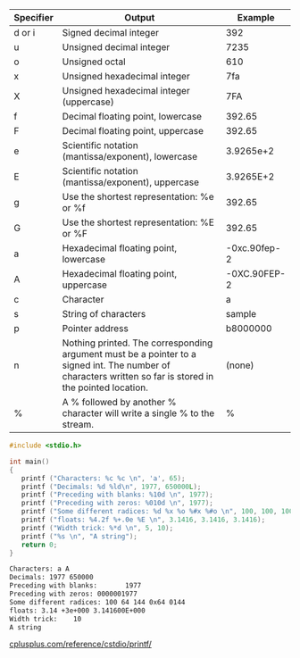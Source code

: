 | Specifier | Output | Example |
|-----------|--------|---------|
| d or i   | Signed decimal integer | 392 |
| u        | Unsigned decimal integer | 7235 |
| o        | Unsigned octal | 610 |
| x        | Unsigned hexadecimal integer | 7fa |
| X        | Unsigned hexadecimal integer (uppercase) | 7FA |
| f        | Decimal floating point, lowercase | 392.65 |
| F        | Decimal floating point, uppercase | 392.65 |
| e        | Scientific notation (mantissa/exponent), lowercase | 3.9265e+2 |
| E        | Scientific notation (mantissa/exponent), uppercase | 3.9265E+2 |
| g        | Use the shortest representation: %e or %f | 392.65 |
| G        | Use the shortest representation: %E or %F | 392.65 |
| a        | Hexadecimal floating point, lowercase | -0xc.90fep-2 |
| A        | Hexadecimal floating point, uppercase | -0XC.90FEP-2 |
| c        | Character | a |
| s        | String of characters | sample |
| p        | Pointer address | b8000000 |
| n        | Nothing printed. The corresponding argument must be a pointer to a signed int. The number of characters written so far is stored in the pointed location. | (none) |
| %        | A % followed by another % character will write a single % to the stream. | % |

``` c
#include <stdio.h>

int main()
{
   printf ("Characters: %c %c \n", 'a', 65);
   printf ("Decimals: %d %ld\n", 1977, 650000L);
   printf ("Preceding with blanks: %10d \n", 1977);
   printf ("Preceding with zeros: %010d \n", 1977);
   printf ("Some different radices: %d %x %o %#x %#o \n", 100, 100, 100, 100, 100);
   printf ("floats: %4.2f %+.0e %E \n", 3.1416, 3.1416, 3.1416);
   printf ("Width trick: %*d \n", 5, 10);
   printf ("%s \n", "A string");
   return 0;
}
```

``` cmd
Characters: a A
Decimals: 1977 650000
Preceding with blanks:       1977
Preceding with zeros: 0000001977
Some different radices: 100 64 144 0x64 0144
floats: 3.14 +3e+000 3.141600E+000
Width trick:    10
A string
```

[cplusplus.com/reference/cstdio/printf/](https://cplusplus.com/reference/cstdio/printf/)
